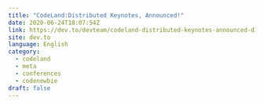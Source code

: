 ```yaml
---
title: "CodeLand:Distributed Keynotes, Announced!"
date: 2020-06-24T18:07:54Z
link: https://dev.to/devteam/codeland-distributed-keynotes-announced-d1o?utm_medium=RSS&utm_source=news.12bit.vn
site: dev.to
language: English
category:
  - codeland
  - meta
  - conferences
  - codenewbie
draft: false
---
```

